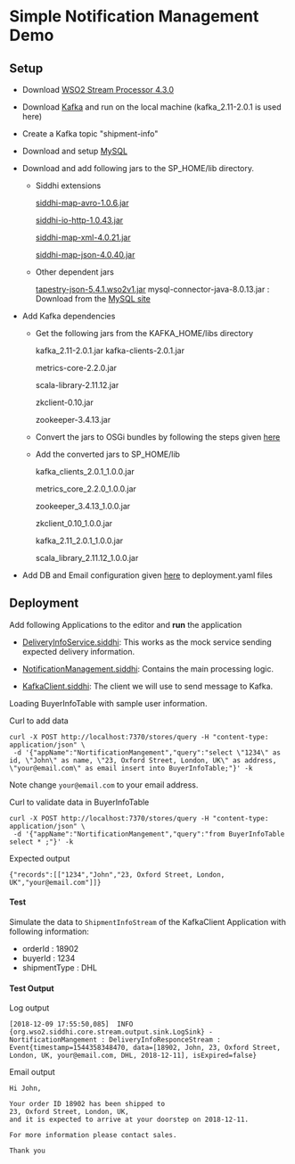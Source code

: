 Simple Notification Management Demo
=====================

## Setup

* Download [WSO2 Stream Processor 4.3.0](https://wso2.com/analytics-and-stream-processing/)
* Download [Kafka](https://kafka.apache.org/downloads) and run on the local machine (kafka_2.11-2.0.1 is used here)
* Create a Kafka topic "shipment-info"
* Download and setup [MySQL](https://dev.mysql.com/downloads/mysql/5.7.html)
* Download and add following jars to the SP_HOME/lib directory.
 
    - Siddhi extensions

        [siddhi-map-avro-1.0.6.jar](https://mvnrepository.com/artifact/org.wso2.extension.siddhi.map.avro/siddhi-map-avro/1.0.7)
        
        [siddhi-io-http-1.0.43.jar](http://central.maven.org/maven2/org/wso2/extension/siddhi/io/http/siddhi-io-http/1.0.43/siddhi-io-http-1.0.43.jar)
        
        [siddhi-map-xml-4.0.21.jar](http://central.maven.org/maven2/org/wso2/extension/siddhi/map/xml/siddhi-map-xml/4.0.21/siddhi-map-xml-4.0.21.jar)
        
        [siddhi-map-json-4.0.40.jar](http://central.maven.org/maven2/org/wso2/extension/siddhi/map/json/siddhi-map-json/4.0.40/siddhi-map-json-4.0.40.jar)

    - Other dependent jars
    
        [tapestry-json-5.4.1.wso2v1.jar](http://maven.wso2.org/nexus/content/repositories/releases/org/wso2/orbit/org/apache/tapestry/tapestry-json/5.4.1.wso2v1/tapestry-json-5.4.1.wso2v1.jar)
        mysql-connector-java-8.0.13.jar : Download from the [MySQL site](https://dev.mysql.com/downloads/connector/j/) 

* Add Kafka dependencies 

    - Get the following jars from the KAFKA_HOME/libs directory

        kafka_2.11-2.0.1.jar
        kafka-clients-2.0.1.jar
        
        metrics-core-2.2.0.jar
        
        scala-library-2.11.12.jar
        
        zkclient-0.10.jar
        
        zookeeper-3.4.13.jar
        
    - Convert the jars to OSGi bundles by following the steps given [here](https://wso2-extensions.github.io/siddhi-io-kafka/#how-to-use)

    - Add the converted jars to SP_HOME/lib
    
        kafka_clients_2.0.1_1.0.0.jar
        
        metrics_core_2.2.0_1.0.0.jar
        
        zookeeper_3.4.13_1.0.0.jar
        
        zkclient_0.10_1.0.0.jar
        
        kafka_2.11_2.0.1_1.0.0.jar
        
        scala_library_2.11.12_1.0.0.jar

* Add DB and Email configuration given [here](deployment.yaml) to deployment.yaml files

## Deployment 

Add following Applications to the editor and **run** the application

* [DeliveryInfoService.siddhi](DeliveryInfoService.siddhi): This works as the mock service sending expected delivery information.

* [NotificationManagement.siddhi](NotificationManagement.siddhi): Contains the main processing logic.

* [KafkaClient.siddhi](KafkaClient.siddhi): The client we will use to send message to Kafka.
      
Loading BuyerInfoTable with sample user information.

Curl to add data
```
curl -X POST http://localhost:7370/stores/query -H "content-type: application/json" \
 -d '{"appName":"NortificationMangement","query":"select \"1234\" as id, \"John\" as name, \"23, Oxford Street, London, UK\" as address, \"your@email.com\" as email insert into BuyerInfoTable;"}' -k
```
Note change `your@email.com` to your email address.

Curl to validate data in BuyerInfoTable

```
curl -X POST http://localhost:7370/stores/query -H "content-type: application/json" \
 -d '{"appName":"NortificationMangement","query":"from BuyerInfoTable select * ;"}' -k
```
Expected output 
```
{"records":[["1234","John","23, Oxford Street, London, UK","your@email.com"]]}
```

#### Test

Simulate the data to `ShipmentInfoStream` of the KafkaClient Application with following information: 

* orderId : 18902
* buyerId : 1234
* shipmentType : DHL

#### Test Output 
Log output 

```
[2018-12-09 17:55:50,085]  INFO {org.wso2.siddhi.core.stream.output.sink.LogSink} - NortificationMangement : DeliveryInfoResponceStream : Event{timestamp=1544358348470, data=[18902, John, 23, Oxford Street, London, UK, your@email.com, DHL, 2018-12-11], isExpired=false}
```

Email output
```
Hi John, 

Your order ID 18902 has been shipped to 
23, Oxford Street, London, UK, 
and it is expected to arrive at your doorstep on 2018-12-11. 

For more information please contact sales. 

Thank you
```












